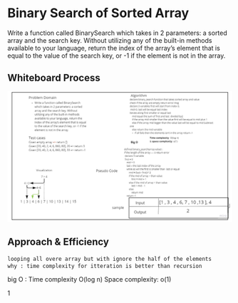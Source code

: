 # Binary Search of Sorted Array
Write a function called BinarySearch which takes in 2 parameters: a sorted array and the search key. Without utilizing any of the built-in methods available to your language, return the index of the array’s element that is equal to the value of the search key, or -1 if the element is not in the array.

## Whiteboard Process
![binary_search](binary_array.jpg)

## Approach & Efficiency
    looping all overe array but with ignore the half of the elements
    why : time complexity for itteration is better than recursion
big O :
Time complexity  O(log n)
Space complexity: o(1)


1 